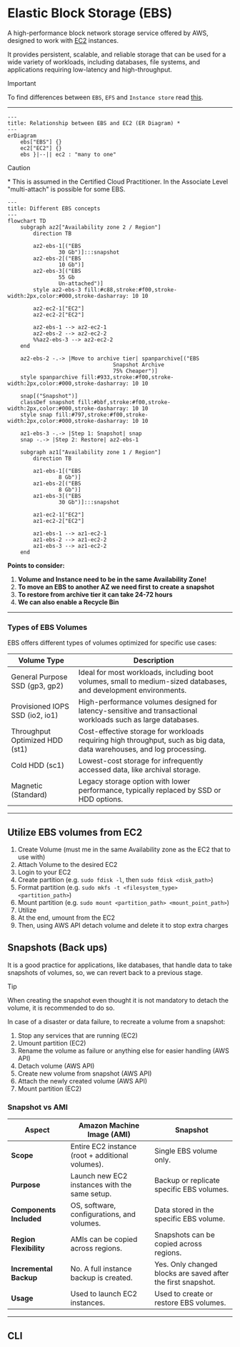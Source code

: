 # Elastic Block Storage (EBS)
A high-performance block network storage service offered by AWS, designed to work with [EC2](./ec2.md) instances. 

It provides persistent, scalable, and reliable storage that can be used for a wide variety of workloads, including databases, file systems, and applications requiring low-latency and high-throughput.

> [!IMPORTANT]
> To find differences between `EBS`, `EFS` and `Instance store` read [this](./ebs-vs-efs-vs-instance-store.md).

---

```mermaid
---
title: Relationship between EBS and EC2 (ER Diagram) *
---
erDiagram
    ebs["EBS"] {}
    ec2["EC2"] {}
    ebs }|--|| ec2 : "many to one"
```

> [!CAUTION]
> \* This is assumed in the Certified Cloud Practitioner. In the Associate Level "multi-attach" is possible for some EBS.

```mermaid
---
title: Different EBS concepts
---
flowchart TD
    subgraph az2["Availability zone 2 / Region"]
        direction TB

        az2-ebs-1[("EBS
                30 Gb")]:::snapshot
        az2-ebs-2[("EBS
                10 Gb")]
        az2-ebs-3[("EBS
                55 Gb 
                Un-attached")]
        style az2-ebs-3 fill:#c88,stroke:#f00,stroke-width:2px,color:#000,stroke-dasharray: 10 10

        az2-ec2-1["EC2"]
        az2-ec2-2["EC2"]

        az2-ebs-1 --> az2-ec2-1
        az2-ebs-2 --> az2-ec2-2
        %%az2-ebs-3 --> az2-ec2-2
    end

    az2-ebs-2 -.-> |Move to archive tier| spanparchive[("EBS
                                 Snapshot Archive
                                 75% Cheaper")]
    style spanparchive fill:#933,stroke:#f00,stroke-width:2px,color:#000,stroke-dasharray: 10 10

    snap[("Snapshot")]
    classDef snapshot fill:#bbf,stroke:#f00,stroke-width:2px,color:#000,stroke-dasharray: 10 10
    style snap fill:#797,stroke:#f00,stroke-width:2px,color:#000,stroke-dasharray: 10 10
    
    az1-ebs-3 -.-> |Step 1: Snapshot| snap
    snap -.-> |Step 2: Restore| az2-ebs-1

    subgraph az1["Availability zone 1 / Region"]
        direction TB

        az1-ebs-1[("EBS
                8 Gb")]
        az1-ebs-2[("EBS
                8 Gb")]
        az1-ebs-3[("EBS
                30 Gb")]:::snapshot

        az1-ec2-1["EC2"]
        az1-ec2-2["EC2"]

        az1-ebs-1 --> az1-ec2-1
        az1-ebs-2 --> az1-ec2-2
        az1-ebs-3 --> az1-ec2-2
    end
```

**Points to consider:**
1. **Volume and Instance need to be in the same Availability Zone!**
2. **To move an EBS to another AZ we need first to create a snapshot**
3. **To restore from archive tier it can take 24-72 hours**
4. **We can also enable a Recycle Bin**

---

### Types of EBS Volumes

EBS offers different types of volumes optimized for specific use cases:

| Volume Type                   | Description                                                                                         |
|-------------------------------|-----------------------------------------------------------------------------------------------------|
| General Purpose SSD (gp3, gp2) | Ideal for most workloads, including boot volumes, small to medium-sized databases, and development environments. |
| Provisioned IOPS SSD (io2, io1) | High-performance volumes designed for latency-sensitive and transactional workloads such as large databases. |
| Throughput Optimized HDD (st1) | Cost-effective storage for workloads requiring high throughput, such as big data, data warehouses, and log processing. |
| Cold HDD (sc1)                 | Lowest-cost storage for infrequently accessed data, like archival storage.                         |
| Magnetic (Standard)            | Legacy storage option with lower performance, typically replaced by SSD or HDD options.           |

---

## Utilize EBS volumes from EC2
1. Create Volume (must me in the same Availability zone as the EC2 that to use with)
2. Attach Volume to the desired EC2
3. Login to your EC2
4. Create partition (e.g. `sudo fdisk -l`, then `sudo fdisk <disk_path>`)
5. Format partition (e.g. `sudo mkfs -t <filesystem_type> <partition_path>`)
6. Mount partition (e.g. `sudo mount <partition_path> <mount_point_path>`)
7. Utilize
8. At the end, umount from the EC2
9. Then, using AWS API detach volume and delete it to stop extra charges


## Snapshots (Back ups)
It is a good practice for applications, like databases, that handle data
to take snapshots of volumes, so, we can revert back to a previous stage.

> [!TIP]
> When creating the snapshot even thought it is not mandatory to detach the volume, it is recommended to do so.

In case of a disaster or data failure, to recreate a volume from a snapshot:
1. Stop any services that are running (EC2) 
2. Umount partition (EC2)
3. Rename the volume as failure or anything else for easier handling (AWS API)
4. Detach volume (AWS API)
5. Create new volume from snapshot (AWS API)
6. Attach the newly created volume (AWS API)
7. Mount partition (EC2)


### Snapshot vs AMI 
| **Aspect**                | **Amazon Machine Image (AMI)**                | **Snapshot**                                |
|---------------------------|-----------------------------------------------|--------------------------------------------|
| **Scope**                 | Entire EC2 instance (root + additional volumes). | Single EBS volume only.                     |
| **Purpose**               | Launch new EC2 instances with the same setup.  | Backup or replicate specific EBS volumes.  |
| **Components Included**   | OS, software, configurations, and volumes.     | Data stored in the specific EBS volume.    |
| **Region Flexibility**    | AMIs can be copied across regions.             | Snapshots can be copied across regions.    |
| **Incremental Backup**    | No. A full instance backup is created.         | Yes. Only changed blocks are saved after the first snapshot. |
| **Usage**                 | Used to launch EC2 instances.                  | Used to create or restore EBS volumes.     |

---

## CLI

